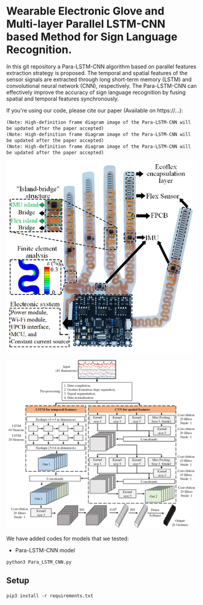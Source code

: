 # Wearable Electronic Glove and Multi-layer Parallel LSTM-CNN based Method for Sign Language Recognition.
In this git repository a Para-LSTM-CNN algorithm based on parallel features extraction strategy is proposed. The temporal and spatial features of the sensor signals are extracted through long short-term memory (LSTM) and convolutional neural network (CNN), respectively. The Para-LSTM-CNN can effectively improve the accuracy of sign language recognition by fusing spatial and temporal features synchronously.

If you're using our code, please cite our paper (Available on https://...):


    (Note: High-definition frame diagram image of the Para-LSTM-CNN will be updated after the paper accepted)
    (Note: High-definition frame diagram image of the Para-LSTM-CNN will be updated after the paper accepted)
    (Note: High-definition frame diagram image of the Para-LSTM-CNN will be updated after the paper accepted)



![proposed Architecture](https://github.com/1104162390-A/Para-LSTM-CNN/blob/main/E-Glove.png)

![proposed Architecture](https://github.com/1104162390-A/Para-LSTM-CNN/blob/main/Wang5.png)

We have added codes for models that we tested:
- Para-LSTM-CNN model 
```
python3 Para_LSTM_CNN.py
```
## Setup

`pip3 install -r requirements.txt`


